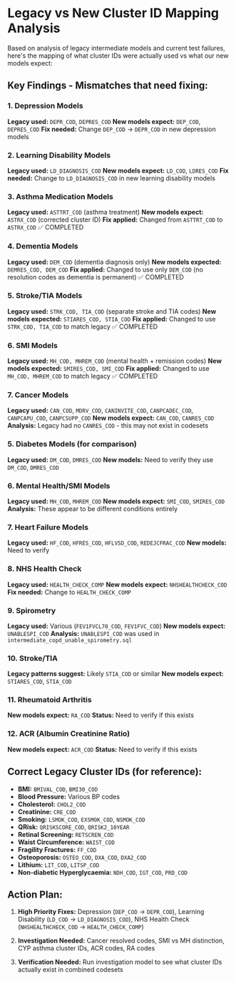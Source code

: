 # Legacy vs New Cluster ID Mapping Analysis

Based on analysis of legacy intermediate models and current test failures, here's the mapping of what cluster IDs were actually used vs what our new models expect:

## Key Findings - Mismatches that need fixing:

### 1. Depression Models
**Legacy used:** `DEPR_COD`, `DEPRES_COD`
**New models expect:** `DEP_COD`, `DEPRES_COD`
**Fix needed:** Change `DEP_COD` → `DEPR_COD` in new depression models

### 2. Learning Disability Models  
**Legacy used:** `LD_DIAGNOSIS_COD`
**New models expect:** `LD_COD`, `LDRES_COD`
**Fix needed:** Change to `LD_DIAGNOSIS_COD` in new learning disability models

### 3. Asthma Medication Models
**Legacy used:** `ASTTRT_COD` (asthma treatment)
**New models expect:** `ASTRX_COD` (corrected cluster ID)
**Fix applied:** Changed from `ASTTRT_COD` to `ASTRX_COD` ✅ COMPLETED

### 4. Dementia Models
**Legacy used:** `DEM_COD` (dementia diagnosis only)
**New models expected:** `DEMRES_COD, DEM_COD`
**Fix applied:** Changed to use only `DEM_COD` (no resolution codes as dementia is permanent) ✅ COMPLETED

### 5. Stroke/TIA Models  
**Legacy used:** `STRK_COD, TIA_COD` (separate stroke and TIA codes)
**New models expected:** `STIARES_COD, STIA_COD`
**Fix applied:** Changed to use `STRK_COD, TIA_COD` to match legacy ✅ COMPLETED

### 6. SMI Models
**Legacy used:** `MH_COD, MHREM_COD` (mental health + remission codes)
**New models expected:** `SMIRES_COD, SMI_COD`
**Fix applied:** Changed to use `MH_COD, MHREM_COD` to match legacy ✅ COMPLETED

### 7. Cancer Models
**Legacy used:** `CAN_COD`, `MDRV_COD`, `CANINVITE_COD`, `CANPCADEC_COD`, `CANPCAPU_COD`, `CANPCSUPP_COD`
**New models expect:** `CAN_COD`, `CANRES_COD`
**Analysis:** Legacy had no `CANRES_COD` - this may not exist in codesets

### 5. Diabetes Models (for comparison)
**Legacy used:** `DM_COD`, `DMRES_COD`
**New models:** Need to verify they use `DM_COD`, `DMRES_COD`

### 6. Mental Health/SMI Models
**Legacy used:** `MH_COD`, `MHREM_COD`
**New models expect:** `SMI_COD`, `SMIRES_COD`
**Analysis:** These appear to be different conditions entirely

### 7. Heart Failure Models
**Legacy used:** `HF_COD`, `HFRES_COD`, `HFLVSD_COD`, `REDEJCFRAC_COD`
**New models:** Need to verify

### 8. NHS Health Check
**Legacy used:** `HEALTH_CHECK_COMP`
**New models expect:** `NHSHEALTHCHECK_COD`
**Fix needed:** Change to `HEALTH_CHECK_COMP`

### 9. Spirometry
**Legacy used:** Various (`FEV1FVCL70_COD`, `FEV1FVC_COD`)
**New models expect:** `UNABLESPI_COD`
**Analysis:** `UNABLESPI_COD` was used in `intermediate_copd_unable_spirometry.sql`

### 10. Stroke/TIA
**Legacy patterns suggest:** Likely `STIA_COD` or similar
**New models expect:** `STIARES_COD`, `STIA_COD`

### 11. Rheumatoid Arthritis
**New models expect:** `RA_COD`
**Status:** Need to verify if this exists

### 12. ACR (Albumin Creatinine Ratio)
**New models expect:** `ACR_COD`
**Status:** Need to verify if this exists

## Correct Legacy Cluster IDs (for reference):

- **BMI:** `BMIVAL_COD`, `BMI30_COD`
- **Blood Pressure:** Various BP codes 
- **Cholesterol:** `CHOL2_COD`
- **Creatinine:** `CRE_COD`
- **Smoking:** `LSMOK_COD`, `EXSMOK_COD`, `NSMOK_COD`
- **QRisk:** `QRISKSCORE_COD`, `QRISK2_10YEAR`
- **Retinal Screening:** `RETSCREN_COD`
- **Waist Circumference:** `WAIST_COD`
- **Fragility Fractures:** `FF_COD`
- **Osteoporosis:** `OSTEO_COD`, `DXA_COD`, `DXA2_COD`
- **Lithium:** `LIT_COD`, `LITSP_COD`
- **Non-diabetic Hyperglycaemia:** `NDH_COD`, `IGT_COD`, `PRD_COD`

## Action Plan:

1. **High Priority Fixes:** Depression (`DEP_COD` → `DEPR_COD`), Learning Disability (`LD_COD` → `LD_DIAGNOSIS_COD`), NHS Health Check (`NHSHEALTHCHECK_COD` → `HEALTH_CHECK_COMP`)

2. **Investigation Needed:** Cancer resolved codes, SMI vs MH distinction, CYP asthma cluster IDs, ACR codes, RA codes

3. **Verification Needed:** Run investigation model to see what cluster IDs actually exist in combined codesets 